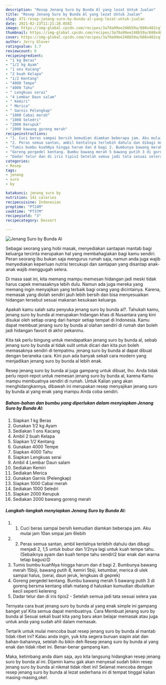 ```yaml
---
description: "Resep Jenang Suro by Bunda Al yang lezat Untuk Jualan"
title: "Resep Jenang Suro by Bunda Al yang lezat Untuk Jualan"
slug: 471-resep-jenang-suro-by-bunda-al-yang-lezat-untuk-jualan
date: 2021-02-23T11:21:28.058Z
image: https://img-global.cpcdn.com/recipes/3a70a99ee248b59a/680x482cq70/jenang-suro-by-bunda-al-foto-resep-utama.jpg
thumbnail: https://img-global.cpcdn.com/recipes/3a70a99ee248b59a/680x482cq70/jenang-suro-by-bunda-al-foto-resep-utama.jpg
cover: https://img-global.cpcdn.com/recipes/3a70a99ee248b59a/680x482cq70/jenang-suro-by-bunda-al-foto-resep-utama.jpg
author: Jerry Glover
ratingvalue: 3.7
reviewcount: 6
recipeingredient:
- "1 kg Beras"
- "1/2 kg Ayam"
- "1 ons Kacang"
- "2 buah Kelapa"
- "1/2 Kentang"
- "4000 Tempe"
- "4000 Tahu"
- " Lengkuas serai"
- "4 Lembar Daun salam"
- " Kemiri"
- " Merica"
- " Garnis Pelengkap"
- "1000 Cabai merah"
- "1000 Seledri"
- "2000 Kerupuk"
- "2000 bawang goreng merah"
recipeinstructions:
- "1. Cuci beras sampai bersih kemudian diamkan beberapa jam. Aku mulai jam 10an smpai jam 6lebih"
- "2. Peras semua santan, ambil kentalnya terlebih dahulu dan dibagi menjadi 2, 1,5 untuk bubur dan 1/2nya lagi untuk kuah tempe tahu. (Sebaiknya ayam dan kuah tempe tahu sendiri2 biar enak dan warna tetap bagus)😊"
- "Tumis bumbu kuahNya hingga harum dan d bagi 2. Bumbunya bawang merah 15biji, bawang putih 8, kemiri 5biji, ketumbar, merica di ulek sampai halus, (serai, daun jeruk, lengkuas di geprek)"
- "Goreng pergedel kentang. Bumbu bawang merah 5 bawang putih 3 di goreng bersma kentang stlah matang d haluskan kumudian dbulatkan kecil seperti kelereng"
- "Dadar telur dan di iris tipis2 Setelah semua jadi tata sesuai selera yaa"
categories:
- Resep
tags:
- jenang
- suro
- by

katakunci: jenang suro by 
nutrition: 141 calories
recipecuisine: Indonesian
preptime: "PT24M"
cooktime: "PT37M"
recipeyield: "3"
recipecategory: Dessert

---
```



![Jenang Suro by Bunda Al](https://img-global.cpcdn.com/recipes/3a70a99ee248b59a/680x482cq70/jenang-suro-by-bunda-al-foto-resep-utama.jpg)

Sebagai seorang yang hobi masak, menyediakan santapan mantab bagi keluarga tercinta merupakan hal yang membahagiakan bagi kamu sendiri. Peran seorang ibu bukan saja mengurus rumah saja, namun anda juga wajib menyediakan keperluan nutrisi tercukupi dan santapan yang disantap anak-anak wajib menggugah selera.

Di masa  saat ini, kita memang mampu memesan hidangan jadi meski tidak harus capek memasaknya lebih dulu. Namun ada juga mereka yang memang ingin menyajikan yang terbaik bagi orang yang dicintainya. Karena, memasak yang diolah sendiri jauh lebih bersih dan bisa menyesuaikan hidangan tersebut sesuai makanan kesukaan keluarga. 



Apakah kamu salah satu penyuka jenang suro by bunda al?. Tahukah kamu, jenang suro by bunda al merupakan hidangan khas di Nusantara yang kini disukai oleh setiap orang dari hampir setiap tempat di Indonesia. Kamu dapat membuat jenang suro by bunda al olahan sendiri di rumah dan boleh jadi hidangan favorit di akhir pekanmu.

Kita tak perlu bingung untuk mendapatkan jenang suro by bunda al, sebab jenang suro by bunda al tidak sulit untuk dicari dan kita pun boleh memasaknya sendiri di tempatmu. jenang suro by bunda al dapat dibuat dengan beraneka cara. Kini pun ada banyak sekali cara modern yang menjadikan jenang suro by bunda al lebih enak.

Resep jenang suro by bunda al juga gampang untuk dibuat, lho. Anda tidak perlu repot-repot untuk memesan jenang suro by bunda al, karena Kamu mampu membuatnya sendiri di rumah. Untuk Kalian yang akan menghidangkannya, dibawah ini merupakan resep menyajikan jenang suro by bunda al yang enak yang mampu Anda coba sendiri.

<!--inarticleads1-->

##### Bahan-bahan dan bumbu yang diperlukan dalam menyiapkan Jenang Suro by Bunda Al:

1. Siapkan 1 kg Beras
1. Gunakan 1/2 kg Ayam
1. Sediakan 1 ons Kacang
1. Ambil 2 buah Kelapa
1. Siapkan 1/2 Kentang
1. Gunakan 4000 Tempe
1. Siapkan 4000 Tahu
1. Siapkan  Lengkuas serai
1. Ambil 4 Lembar Daun salam
1. Sediakan  Kemiri
1. Sediakan  Merica
1. Gunakan  Garnis (Pelengkap)
1. Siapkan 1000 Cabai merah
1. Sediakan 1000 Seledri
1. Siapkan 2000 Kerupuk
1. Sediakan 2000 bawang goreng merah




<!--inarticleads2-->

##### Langkah-langkah menyiapkan Jenang Suro by Bunda Al:

1. 1. Cuci beras sampai bersih kemudian diamkan beberapa jam. Aku mulai jam 10an smpai jam 6lebih
1. 2. Peras semua santan, ambil kentalnya terlebih dahulu dan dibagi menjadi 2, 1,5 untuk bubur dan 1/2nya lagi untuk kuah tempe tahu. (Sebaiknya ayam dan kuah tempe tahu sendiri2 biar enak dan warna tetap bagus)😊
1. Tumis bumbu kuahNya hingga harum dan d bagi 2. Bumbunya bawang merah 15biji, bawang putih 8, kemiri 5biji, ketumbar, merica di ulek sampai halus, (serai, daun jeruk, lengkuas di geprek)
1. Goreng pergedel kentang. Bumbu bawang merah 5 bawang putih 3 di goreng bersma kentang stlah matang d haluskan kumudian dbulatkan kecil seperti kelereng
1. Dadar telur dan di iris tipis2 - Setelah semua jadi tata sesuai selera yaa




Ternyata cara buat jenang suro by bunda al yang enak simple ini gampang banget ya! Kita semua dapat membuatnya. Cara Membuat jenang suro by bunda al Sesuai sekali buat kita yang baru akan belajar memasak atau juga untuk anda yang sudah ahli dalam memasak.

Tertarik untuk mulai mencoba buat resep jenang suro by bunda al mantab tidak ribet ini? Kalau anda ingin, yuk kita segera buruan siapin alat dan bahan-bahannya, setelah itu bikin deh Resep jenang suro by bunda al yang enak dan tidak ribet ini. Benar-benar gampang kan. 

Maka, ketimbang anda diam saja, ayo kita langsung hidangkan resep jenang suro by bunda al ini. Dijamin kamu gak akan menyesal sudah bikin resep jenang suro by bunda al nikmat tidak ribet ini! Selamat mencoba dengan resep jenang suro by bunda al lezat sederhana ini di tempat tinggal kalian masing-masing,oke!.

